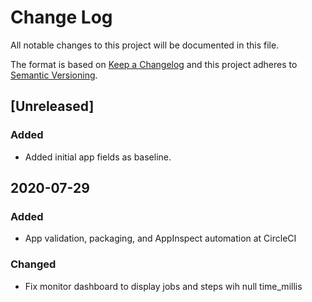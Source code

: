 # Change Log
All notable changes to this project will be documented in this file.

The format is based on [Keep a Changelog](http://keepachangelog.com/)
and this project adheres to [Semantic Versioning](http://semver.org/).

## [Unreleased]
### Added
- Added initial app fields as baseline.

## 2020-07-29
### Added
- App validation, packaging, and AppInspect automation at CircleCI

### Changed
- Fix monitor dashboard to display jobs and steps wih null time_millis

